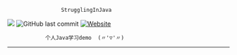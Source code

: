                      StrugglingInJava 
![](https://img.shields.io/badge/language-java-orange.svg)
![GitHub last commit](https://img.shields.io/github/last-commit/google/skia.svg)
[![Website](https://img.shields.io/blog-chenbxxx-down-green-red/https/shields.io.svg?label=my-website)](https://chenbxxx.top)

                个人Java学习demo  (〃'▽'〃)

---

